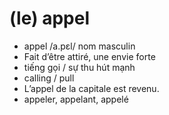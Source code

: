 
# (le) appel
- appel	/a.pɛl/	nom masculin	
- Fait d’être attiré, une envie forte	
- tiếng gọi / sự thu hút mạnh	
- calling / pull	
- L’appel de la capitale est revenu.	
- appeler, appelant, appelé